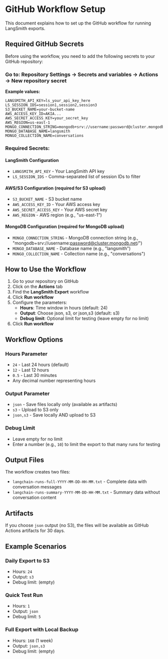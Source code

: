 # GitHub Workflow Setup

This document explains how to set up the GitHub workflow for running LangSmith exports.

## Required GitHub Secrets

Before using the workflow, you need to add the following secrets to your GitHub repository:

### Go to: Repository Settings → Secrets and variables → Actions → New repository secret

**Example values:**
```
LANGSMITH_API_KEY=ls_your_api_key_here
LS_SESSION_IDS=session1,session2,session3
S3_BUCKET_NAME=your-bucket-name
AWS_ACCESS_KEY_ID=AKIA...
AWS_SECRET_ACCESS_KEY=your_secret_key
AWS_REGION=us-east-1
MONGO_CONNECTION_STRING=mongodb+srv://username:password@cluster.mongodb.net/
MONGO_DATABASE_NAME=langsmith
MONGO_COLLECTION_NAME=conversations
```

### Required Secrets:

#### LangSmith Configuration
- `LANGSMITH_API_KEY` - Your LangSmith API key
- `LS_SESSION_IDS` - Comma-separated list of session IDs to filter

#### AWS/S3 Configuration (required for S3 upload)
- `S3_BUCKET_NAME` - S3 bucket name
- `AWS_ACCESS_KEY_ID` - Your AWS access key
- `AWS_SECRET_ACCESS_KEY` - Your AWS secret key
- `AWS_REGION` - AWS region (e.g., "us-east-1")

#### MongoDB Configuration (required for MongoDB upload)
- `MONGO_CONNECTION_STRING` - MongoDB connection string (e.g., "mongodb+srv://username:password@cluster.mongodb.net/")
- `MONGO_DATABASE_NAME` - Database name (e.g., "langsmith")
- `MONGO_COLLECTION_NAME` - Collection name (e.g., "conversations")

## How to Use the Workflow

1. Go to your repository on GitHub
2. Click on the **Actions** tab
3. Find the **LangSmith Export** workflow
4. Click **Run workflow**
5. Configure the parameters:
   - **Hours**: Time window in hours (default: 24)
   - **Output**: Choose json, s3, or json,s3 (default: s3)
   - **Debug limit**: Optional limit for testing (leave empty for no limit)
6. Click **Run workflow**

## Workflow Options

### Hours Parameter
- `24` - Last 24 hours (default)
- `12` - Last 12 hours
- `0.5` - Last 30 minutes
- Any decimal number representing hours

### Output Parameter
- `json` - Save files locally only (available as artifacts)
- `s3` - Upload to S3 only
- `json,s3` - Save locally AND upload to S3

### Debug Limit
- Leave empty for no limit
- Enter a number (e.g., `10`) to limit the export to that many runs for testing

## Output Files

The workflow creates two files:
- `langchain-runs-full-YYYY-MM-DD-HH-MM.txt` - Complete data with conversation messages
- `langchain-runs-summary-YYYY-MM-DD-HH-MM.txt` - Summary data without conversation content

## Artifacts

If you choose `json` output (no S3), the files will be available as GitHub Actions artifacts for 30 days.

## Example Scenarios

### Daily Export to S3
- Hours: `24`
- Output: `s3`
- Debug limit: (empty)

### Quick Test Run
- Hours: `1`
- Output: `json`
- Debug limit: `5`

### Full Export with Local Backup
- Hours: `168` (1 week)
- Output: `json,s3`
- Debug limit: (empty)
